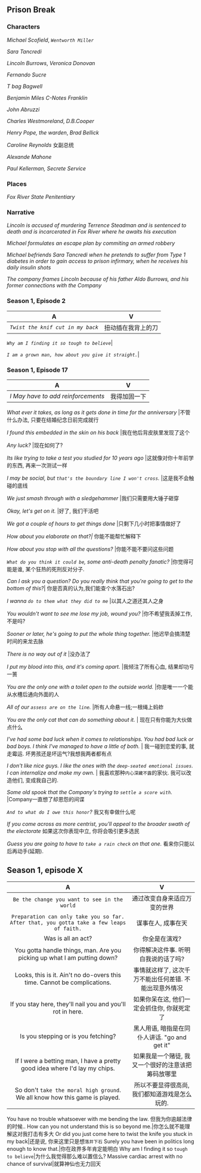 ## Prison Break
### Characters
_Michael Scofield_, _`Wentworth Miller`_

_Sara Tancredi_

_Lincoln Burrows_, _Veronica Donovan_

_Fernando Sucre_

_T bag Bagwell_ 

_Benjamin Miles C-Notes Franklin_

_John Abruzzi_

_Charles Westmoreland_, _D.B.Cooper_

_Henry Pope, the warden_, _Brad Bellick_

_Caroline Reynolds_ 女副总统

_Alexande Mahone_

_Paul Kellerman, Secrete Service_

### Places
_Fox River State Penitentiary_

### Narrative

_Lincoln is accused of murdering Terrence Steadman and is sentenced to death and is incarcerated in Fox River where he awaits his execution_

_Michael formulates an escape plan by commiting an armed robbery_

_Michael befriends Sara Tancredi when he pretends to suffer from Type 1 diabetes in order to gain access to prison infirmary, when he receives his daily insulin shots_

_The company frames Lincoln because of his father Aldo Burrows, and his former connections with the Company_


### Season 1, Episode 2
A|V
:---:|:---:
_`Twist the knif cut in my back`_ |扭动插在我背上的刀

_`Why am I finding it so tough to believe`_|

_`I am a grown man, how about you give it straight.`_|

### Season 1, Episode 17
A|V
:---:|:---:
_I May have to add reinforcements_ |我得加固一下

_What ever it takes, as long as it gets done in time for the anniversary_ |不管什么办法, 只要在结婚纪念日前完成就行

_I found this embedded in the skin on his back_ |我在他后背皮肤里发现了这个

_Any luck?_ |现在如何了?

_Its like trying to take a test you studied for 10 years ago_ |这就像对你十年前学的东西, 再来一次测试一样

_I may be social, but `that's the boundary line I won't cross`._ |这是我不会触碰的底线

_We just smash through with a sledgehammer_ |我们只需要用大锤子砸穿

_Okay, let's get on it._ |好了, 我们干活吧

_We got a couple of hours to get things done_ |只剩下几小时把事情做好了

_How about you elaborate on that?|_ 你能不能帮忙解释下

_How about you stop with all the questions?_ |你能不能不要问这些问题

_`What do you think it could be`, some anti-death penalty fanatic?_ |你觉得可能是谁, 某个狂热的死刑反对分子.

_Can I ask you a question? Do you really think that you're going to get to the bottom of this?_| 你是否真的认为,我们能查个水落石出?

_I wanna `do to them what they did to me`_ |以其人之道还其人之身

_You wouldn't want to see me lose my job, wound you?_ |你不希望我丢掉工作, 不是吗?

_Sooner or later, he's going to put the whole thing together._ |他迟早会搞清楚时间的来龙去脉

_There is no way out of it_ |没办法了

_I put my blood into this, and it's coming apart._ |我倾注了所有心血, 结果却功亏一篑

_You are the only one with a toilet open to the outside world._ |你是唯一一个能从水槽后通向外面的人

_All of our `assess are on the line`._ |所有人命悬一线;一根绳上蚂蚱

_You are the only cat that can do something about it._ | 现在只有你能为大伙做点什么

_I've had some bad luck when it comes to relationships. You had bad luck or bad boys. I think I've managed to have a little of both._ | 我一碰到恋爱的事, 就走霉运. 坏男孩还是坏运气?我想我两者都有点

_I don't like nice guys. I like the ones with the `deep-seated emotional issues`. I can internalize and make my own._ | 我喜欢那种`内心深藏不露`的家伙. 我可以改造他们, 变成我自己的. 

_Some old spook that the Company's trying to `settle a score with`._ |Company一直想了却恩怨的间谍

_`And to what do I owe this honor`?_ 我又有幸做什么呢

_If you come across as more centrist, you'll appeal to the broader swath of the electorate_ 如果这次你表现中立, 你将会吸引更多选民

_Guess you are going to have to `take a rain check` on that one._ 看来你只能以后再动手(延期). 

## Season 1, episode X
A|V
:---:|:---:
`Be the change you want to see in the world`|通过改变自身来适应万变的世界
`Preparation can only take you so far. After that, you gotta take a few leaps of faith.` | 谋事在人, 成事在天
Was is all an act?|你全是在演戏?
You gotta handle things, man. Are you picking up what I am putting down?|你得解决这件事. 听明白我说的话了吗?
Looks, this is it. Ain't no do-overs this time. Cannot be complications. |事情就这样了, 这次千万不能出任何差错. 不能出现意外情况
If you stay here, they'll nail you and you'll rot in here.|如果你呆在这, 他们一定会抓住你, 你就死定了
Is you stepping or is you fetching?|黑人用语, 暗指是在同仆人讲话. "go and get it"
If I were a betting man, I have a pretty good idea where I'd lay my chips. |如果我是一个赌徒, 我又一个很好的注意该把筹码放哪里
So don't `take the moral high ground`. We all know how this game is played.|所以不要显得很高尚, 我们都知道游戏是怎么玩的.
You have no trouble whatsoever with me bending the law. 但我为你逾越法律的时候..
How can you not understand this is so beyond me.|你怎么就不能理解这对我打击有多大
Or did you just come here to twist the knife you stuck in my back|还是说, 你来这里只是想`落井下石`
Surely you have been in politics long enough to know that.|你在政界多年肯定能明白
Why am I finding it so `tough to believe`|为什么我觉得那么难以置信么?
Massive cardiac arrest with no chance of survival|就算神仙也无力回天
